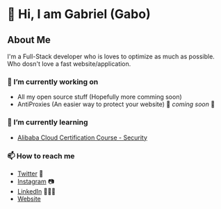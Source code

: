 
<!--
**mrgkanev/mrgkanev** is a ✨ _special_ ✨ repository because its `README.md` (this file) appears on your GitHub profile.

Here are some ideas to get you started:

-  ...
- 🌱 I’m currently learning ...
- 👯 I’m looking to collaborate on ...
- 🤔 I’m looking for help with ...
- 💬 Ask me about ...
- 📫 How to reach me: ...
- 😄 Pronouns: ...
- ⚡ Fun fact: ...
-->

# 👋 Hi, I am Gabriel (Gabo)

## About Me
I'm a Full-Stack developer who is loves to optimize as much as possible. Who dosn't love a fast website/application.

### 🔭 I’m currently working on
- All my open source stuff (Hopefully more comming soon)
- AntiProxies (An easier way to protect your website) 🚀 *coming soon* 🚀

### 🌱 I’m currently learning
- [Alibaba Cloud Certification Course - Security](https://edu.alibabacloud.com/course/126)

### 📫 How to reach me
- [Twitter](https://twitter.com/mrgkanev) 🐤
- [Instagram](https://instagram.com/mrgkanev) 📷
- [LinkedIn](https://linkedin.com/in/mrgkanev) 💼👨‍💻
- [Website](https://mrgkanev.eu)

